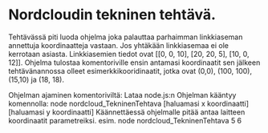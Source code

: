 # Nordcloudin tekninen tehtävä.

Tehtävässä piti luoda ohjelma joka palauttaa parhaimman linkkiaseman annettuja koordinaatteja vastaan. 
Jos yhtäkään linkkiasemaa ei ole kerrotaan asiasta. Linkkiasemien tiedot ovat [[0, 0, 10], [20, 20, 5], [10, 0, 12]].
Ohjelma tulostaa komentoriville ensin antamasi koordinaatit sen jälkeen tehtävänannossa olleet esimerkkikooridinaatit, 
jotka ovat (0,0), (100, 100), (15,10) ja (18, 18). 



Ohjelman ajaminen komentoriviltä:
Lataa node.js:n 
Ohjelman kääntyy komennolla: node nordcloud_TekninenTehtava [haluamasi x koordinaatti] [haluamasi y koordinaatti]
Käännettäessä ohjelmalle pitää antaa laitteen koordinaatit parametreiksi. 
esim. node nordcloud_TekninenTehtava 5 6
